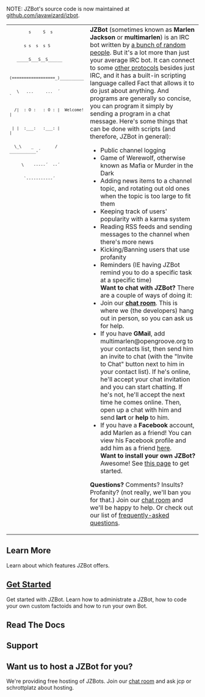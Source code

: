 NOTE: JZBot's source code is now maintained at <a href='http://github.com/javawizard/jzbot'>github.com/javawizard/jzbot</a>.

<table><tr><td valign='top'><font size='2px'>
<pre><code>        s     S  s                 <br>
      s s  s  s S                  <br>
   _____S___S__S______             <br>
  (==================_)__________  <br>
   \   ...     ...  ´            ` <br>
  /|  : O :   : O : |  Welcome!  | <br>
 | |  :___:   :___: |            | <br>
  \_\    _         / ___________-´ <br>
     \    -----´  --´              <br>
      `-----------´                <br>
</code></pre>
</font>
</td><td>
<b>JZBot</b> (sometimes known as <b>Marlen Jackson</b> or <b>multimarlen</b>) is an IRC bot written by <a href='People.md'>a bunch of random people</a>. But it's a lot more than just your average IRC bot. It can connect to some <a href='Protocols.md'>other protocols</a> besides just IRC, and it has a built-in scripting language called Fact that allows it to do just about anything. And programs are generally so concise, you can program it simply by sending a program in a chat message. Here's some things that can be done with scripts (and therefore, JZBot in general):<br>
<ul><li>Public channel logging<br>
</li><li>Game of Werewolf, otherwise known as Mafia or Murder in the Dark<br>
</li><li>Adding news items to a channel topic, and rotating out old ones when the topic is too large to fit them<br>
</li><li>Keeping track of users' popularity with a karma system<br>
</li><li>Reading RSS feeds and sending messages to the channel when there's more news<br>
</li><li>Kicking/Banning users that use profanity<br>
</li><li>Reminders (IE having JZBot remind you to do a specific task at a specific time)<br>
<b>Want to chat with JZBot?</b> There are a couple of ways of doing it:<br>
</li><li>Join our <b><a href='ChatRoom.md'>chat room</a></b>. This is where we (the developers) hang out in person, so you can ask us for help.<br>
</li><li>If you have <b>GMail</b>, add multimarlen@opengroove.org to your contacts list, then send him an invite to chat (with the "Invite to Chat" button next to him in your contact list). If he's online, he'll accept your chat invitation and you can start chatting. If he's not, he'll accept the next time he comes online. Then, open up a chat with him and send <b>lart</b> or <b>help</b> to him.<br>
</li><li>If you have a <b>Facebook</b> account, add Marlen as a friend! You can view his Facebook profile and add him as a friend <a href='http://facebook.com/marlenjackson'>here</a>.<br>
<b>Want to install your own JZBot?</b> Awesome! See <a href='Installing.md'>this page</a> to get started.</li></ul>

<b>Questions?</b> Comments? Insults? Profanity? (not really, we'll ban you for that.) Join our <a href='ChatRoom.md'>chat room</a> and we'll be happy to help. Or check out our list of <a href='FrequentlyAskedQuestions.md'>frequently-asked questions</a>.</td></tr></table>

## Learn More ##
Learn about which features JZBot offers.
## [Get Started](GettingStarted.md) ##
Get started with JZBot. Learn how to administrate a JZBot, how to code your own custom factoids and how to run your own Bot.
## Read The Docs ##
## Support ##

## Want us to host a JZBot for you? ##
We're providing free hosting of JZBots. Join our [chat room](ChatRoom.md) and ask jcp or schrottplatz about hosting.